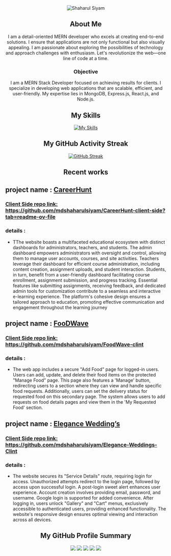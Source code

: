 <div align="center">
  <img src="https://i.ibb.co/hFMnVPw/Blue-Modern-Photo-Technology-You-Tube-Banner-1.png" alt="Shaharul Siyam">
  
  ## About Me 
  I am a detail-oriented MERN developer who excels at creating end-to-end solutions. I ensure that applications are not only functional but also visually appealing. I am passionate about exploring the possibilities of technology and approach challenges with enthusiasm. Let's revolutionize the web—one line of code at a time.

  ### Objective
  I am a MERN Stack Developer focused on achieving results for clients. I specialize in developing web applications that are scalable, efficient, and user-friendly. My expertise lies in MongoDB, Express.js, React.js, and Node.js.

 

  ## My Skills
  [![My Skills](https://skillicons.dev/icons?i=react,nodejs,express,mongodb,js,tailwind,html,css)](https://skillicons.dev)

  ## My GitHub Activity Streak
  [![GitHub Streak](https://github-readme-streak-stats.herokuapp.com?user=mdshaharulsiyam&theme=gruvbox&border_radius=10&date_format=j%20M%5B%20Y%5D)](https://git.io/streak-stats)

 ## Recent works
<div align="left">

   ## project name : [CareerHunt](https://gregarious-mandazi-69cbd9.netlify.app/)
   ### [Client Side repo link:](https://github.com/mdshaharulsiyam/CareerHunt-client-side?tab=readme-ov-file) https://github.com/mdshaharulsiyam/CareerHunt-client-side?tab=readme-ov-file
   ### details : 
   - TThe website boasts a multifaceted educational ecosystem with distinct dashboards for administrators, teachers, and students. The admin dashboard empowers administrators with oversight and control, allowing them to manage user accounts, courses, and site activities. Teachers leverage their dashboard for efficient course administration, including content creation, assignment uploads, and student interaction. Students, in turn, benefit from a user-friendly dashboard facilitating course enrollment, assignment submission, and progress tracking. Essential features like submitting assignments, receiving feedback, and dedicated admin tools for customization contribute to a seamless and interactive e-learning experience. The platform's cohesive design ensures a tailored approach to education, promoting effective communication and engagement throughout the learning journey

   ## project name : [FooDWave](https://imaginative-ganache-4b307c.netlify.app/)
   ### [Client Side repo link:](https://github.com/mdshaharulsiyam/FoodWave-clint) https://github.com/mdshaharulsiyam/FoodWave-clint
   ### details : 
   - The web app includes a secure "Add Food" page for logged-in users. Users can add, update, and delete their food items on the protected "Manage Food" page. This page also features a 'Manage' button, redirecting users to a section where they can view and handle specific food requests. Additionally, users can set the delivery status for requested food on this secondary page. The system allows users to add requests on food details pages and view them in the 'My Requested Food' section.
   ## project name : [Elegance Wedding’s](https://hilarious-longma-dfd9d4.netlify.app/)
   ### [Client Side repo link:](https://github.com/mdshaharulsiyam/Elegance-Weddings-Clint) https://github.com/mdshaharulsiyam/Elegance-Weddings-Clint
   ### details : 
   - The website secures its "Service Details" route, requiring login for access. Unauthorized attempts redirect to the login page, followed by access upon successful login. A post-login sweet alert enhances user experience.
Account creation involves providing email, password, and username. Google login is supported for added convenience.
After logging in, users unlock "Gallery" and "Cart" menus, exclusively accessible to authenticated users, providing enhanced functionality.
The website's responsive design ensures optimal viewing and interaction across all devices.
</div>

  ## My GitHub Profile Summary 
  ![](http://github-profile-summary-cards.vercel.app/api/cards/profile-details?username=mdshaharulsiyam&theme=gruvbox)
  ![](http://github-profile-summary-cards.vercel.app/api/cards/repos-per-language?username=mdshaharulsiyam&theme=gruvbox)
  ![](http://github-profile-summary-cards.vercel.app/api/cards/most-commit-language?username=mdshaharulsiyam&theme=gruvbox)
  ![](http://github-profile-summary-cards.vercel.app/api/cards/stats?username=mdshaharulsiyam&theme=gruvbox)
  ![](http://github-profile-summary-cards.vercel.app/api/cards/productive-time?username=mdshaharulsiyam&theme=gruvbox&utcOffset=8)
</div>
